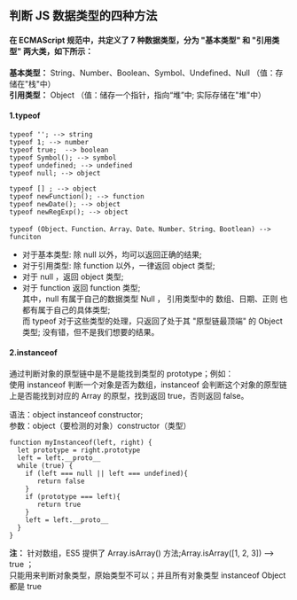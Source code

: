 ## 判断 JS 数据类型的四种方法

#### 在 ECMAScript 规范中，共定义了 7 种数据类型，分为 "基本类型" 和 "引用类型" 两大类，如下所示：

**基本类型：** String、Number、Boolean、Symbol、Undefined、Null （值：存储在"栈"中）  
**引用类型：** Object （值：储存一个指针，指向“堆”中; 实际存储在"堆"中）

#### 1.typeof

```
typeof ''; --> string
typeof 1; --> number
typeof true;  --> boolean
typeof Symbol(); --> symbol
typeof undefined; --> undefined
typeof null; --> object

typeof [] ; --> object
typeof newFunction(); --> function
typeof newDate(); --> object
typeof newRegExp(); --> object

typeof (Object、Function、Array、Date、Number、String、Bootlean) --> funciton
```

- 对于基本类型: 除 null 以外，均可以返回正确的结果;
- 对于引用类型: 除 function 以外，一律返回 object 类型;
- 对于 null ，返回 object 类型;
- 对于 function 返回 function 类型;  
  其中，null 有属于自己的数据类型 Null ， 引用类型中的 数组、日期、正则 也都有属于自己的具体类型;  
  而 typeof 对于这些类型的处理，只返回了处于其 "原型链最顶端" 的 Object 类型; 没有错，但不是我们想要的结果。

#### 2.instanceof

通过判断对象的原型链中是不是能找到类型的 prototype；例如：  
使用 instanceof 判断一个对象是否为数组，instanceof 会判断这个对象的原型链上是否能找到对应的 Array 的原型，找到返回 true，否则返回 false。

语法：object instanceof constructor;  
参数：object（要检测的对象）constructor（类型）

```
function myInstanceof(left, right) {
  let prototype = right.prototype
  left = left.__proto__
  while (true) {
    if (left === null || left === undefined){
       return false
    }
    if (prototype === left){
       return true
    }
    left = left.__proto__
  }
}
```

**注：** 针对数组，ES5 提供了 Array.isArray() 方法;Array.isArray([1, 2, 3]) --> true ；  
只能用来判断对象类型，原始类型不可以；并且所有对象类型 instanceof Object 都是 true
